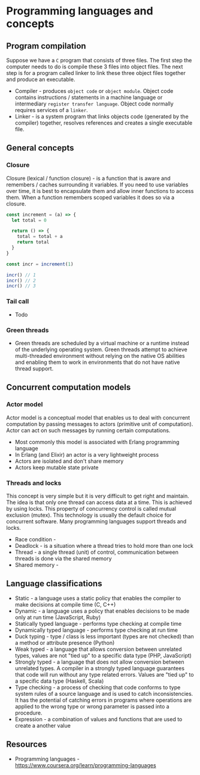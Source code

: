 # Programming languages and concepts

## Program compilation

Suppose we have a `C` program that consists of three files. The first step the computer needs to do is compile these 3 files into object files. The next step is for a program called linker to link these three object files together and produce an executable.

- Compiler - produces `object code` or `object module`. Object code contains instructions / statements in a machine language or intermediary `register transfer language`. Object code normally requires services of a `linker`.  
- Linker - is a system program that links objects code (generated by the compiler) together, resolves references and creates a single executable file.

## General concepts

### Closure

Closure (lexical / function closure) - is a function that is aware and remembers / caches surrounding it variables. If you need to use variables over time, it is best to encapsulate them and allow inner functions to access them. When a function remembers scoped variables it does so via a closure.

```js
const increment = (a) => {
  let total = 0

  return () => {
    total = total + a
    return total
  }
}

const incr = increment(1)

incr() // 1
incr() // 2
incr() // 3
```

### Tail call

- Todo

### Green threads

- Green threads are scheduled by a virtual machine or a runtime instead of the underlying operating system. Green threads attempt to achieve multi-threaded environment without relying on the native OS abilities and enabling them to work in environments that do not have native thread support. 

## Concurrent computation models

### Actor model

Actor model is a conceptual model that enables us to deal with concurrent computation by passing messages to actors (primitive unit of computation). Actor can act on such messages by running certain computations.

- Most commonly this model is associated with Erlang programming language
- In Erlang (and Elixir) an actor is a very lightweight process
- Actors are isolated and don't share memory
- Actors keep mutable state private

### Threads and locks

This concept is very simple but it is very difficult to get right and maintain. The idea is that only one thread can access data at a time. This is achieved by using locks. This property of concurrency control is called mutual exclusion (mutex). This technology is usually the default choice for concurrent software. Many programming languages support threads and locks.

- Race condition - 
- Deadlock - is a situation where a thread tries to hold more than one lock
- Thread - a single thread (unit) of control, communication between threads is done via the shared memory
- Shared memory - 

## Language classifications

- Static - a language uses a static policy that enables the compiler to make decisions at compile time (C, C++)
- Dynamic - a language uses a policy that enables decisions to be made only at run time (JavaScript, Ruby)
- Statically typed language - performs type checking at compile time
- Dynamically typed language - performs type checking at run time
- Duck typing - type / class is less important (types are not checked) than a method or attribute presence (Python)
- Weak typed - a language that allows conversion between unrelated types, values are not "tied up" to a specific data type (PHP, JavaScript)
- Strongly typed - a language that does not allow conversion between unrelated types. A compiler in a strongly typed language guarantees that code will run without any type related errors. Values are "tied up" to a specific data type (Haskell, Scala)
- Type checking - a process of checking that code conforms to type system rules of a source language and is used to catch inconsistencies. It has the potential of catching errors in programs where operations are applied to the wrong type or wrong parameter is passed into a procedure.
- Expression - a combination of values and functions that are used to create a another value

## Resources

- Programming languages - https://www.coursera.org/learn/programming-languages

